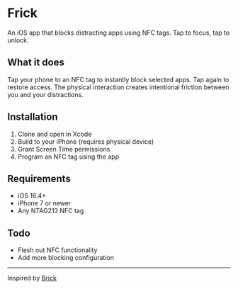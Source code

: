 # Frick

An iOS app that blocks distracting apps using NFC tags. Tap to focus, tap to unlock.

## What it does

Tap your phone to an NFC tag to instantly block selected apps. Tap again to restore access. The physical interaction creates intentional friction between you and your distractions.

## Installation

1. Clone and open in Xcode
2. Build to your iPhone (requires physical device)
3. Grant Screen Time permissions
4. Program an NFC tag using the app

## Requirements

- iOS 16.4+
- iPhone 7 or newer
- Any NTAG213 NFC tag

## Todo

- Flesh out NFC functionality
- Add more blocking configuration

---

Inspired by [Brick](https://getbrick.app/)